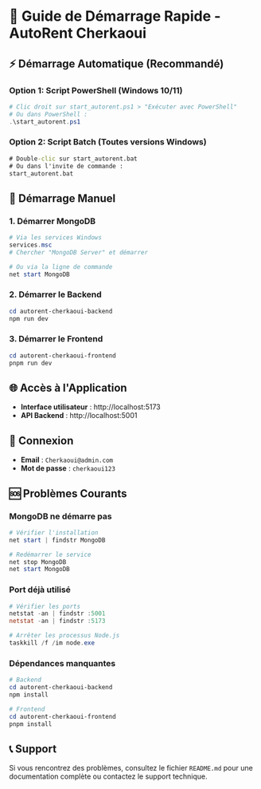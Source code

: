 # 🚀 Guide de Démarrage Rapide - AutoRent Cherkaoui

## ⚡ Démarrage Automatique (Recommandé)

### Option 1: Script PowerShell (Windows 10/11)
```powershell
# Clic droit sur start_autorent.ps1 > "Exécuter avec PowerShell"
# Ou dans PowerShell :
.\start_autorent.ps1
```

### Option 2: Script Batch (Toutes versions Windows)
```cmd
# Double-clic sur start_autorent.bat
# Ou dans l'invite de commande :
start_autorent.bat
```

## 🔧 Démarrage Manuel

### 1. Démarrer MongoDB
```powershell
# Via les services Windows
services.msc
# Chercher "MongoDB Server" et démarrer

# Ou via la ligne de commande
net start MongoDB
```

### 2. Démarrer le Backend
```powershell
cd autorent-cherkaoui-backend
npm run dev
```

### 3. Démarrer le Frontend
```powershell
cd autorent-cherkaoui-frontend
pnpm run dev
```

## 🌐 Accès à l'Application

- **Interface utilisateur** : http://localhost:5173
- **API Backend** : http://localhost:5001

## 🔑 Connexion

- **Email** : `Cherkaoui@admin.com`
- **Mot de passe** : `cherkaoui123`

## 🆘 Problèmes Courants

### MongoDB ne démarre pas
```powershell
# Vérifier l'installation
net start | findstr MongoDB

# Redémarrer le service
net stop MongoDB
net start MongoDB
```

### Port déjà utilisé
```powershell
# Vérifier les ports
netstat -an | findstr :5001
netstat -an | findstr :5173

# Arrêter les processus Node.js
taskkill /f /im node.exe
```

### Dépendances manquantes
```powershell
# Backend
cd autorent-cherkaoui-backend
npm install

# Frontend
cd autorent-cherkaoui-frontend
pnpm install
```

## 📞 Support

Si vous rencontrez des problèmes, consultez le fichier `README.md` pour une documentation complète ou contactez le support technique.
